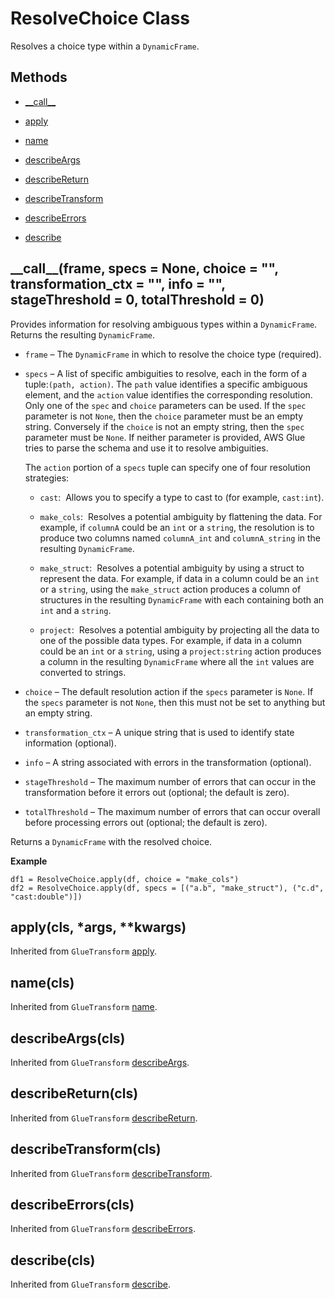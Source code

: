 # ResolveChoice Class<a name="aws-glue-api-crawler-pyspark-transforms-ResolveChoice"></a>

Resolves a choice type within a `DynamicFrame`\.

## Methods<a name="aws-glue-api-crawler-pyspark-transforms-ResolveChoice-_methods"></a>

+ [\_\_call\_\_](#aws-glue-api-crawler-pyspark-transforms-ResolveChoice-__call__)

+ [apply](#aws-glue-api-crawler-pyspark-transforms-ResolveChoice-apply)

+ [name](#aws-glue-api-crawler-pyspark-transforms-ResolveChoice-name)

+ [describeArgs](#aws-glue-api-crawler-pyspark-transforms-ResolveChoice-describeArgs)

+ [describeReturn](#aws-glue-api-crawler-pyspark-transforms-ResolveChoice-describeReturn)

+ [describeTransform](#aws-glue-api-crawler-pyspark-transforms-ResolveChoice-describeTransform)

+ [describeErrors](#aws-glue-api-crawler-pyspark-transforms-ResolveChoice-describeErrors)

+ [describe](#aws-glue-api-crawler-pyspark-transforms-ResolveChoice-describe)

## \_\_call\_\_\(frame, specs = None, choice = "", transformation\_ctx = "", info = "", stageThreshold = 0, totalThreshold = 0\)<a name="aws-glue-api-crawler-pyspark-transforms-ResolveChoice-__call__"></a>

Provides information for resolving ambiguous types within a `DynamicFrame`\. Returns the resulting `DynamicFrame`\.

+ `frame` – The `DynamicFrame` in which to resolve the choice type \(required\)\.

+ `specs` – A list of specific ambiguities to resolve, each in the form of a tuple:`(path, action)`\. The `path` value identifies a specific ambiguous element, and the `action` value identifies the corresponding resolution\. Only one of the `spec` and `choice` parameters can be used\. If the `spec` parameter is not `None`, then the `choice` parameter must be an empty string\. Conversely if the `choice` is not an empty string, then the `spec` parameter must be `None`\. If neither parameter is provided, AWS Glue tries to parse the schema and use it to resolve ambiguities\. 

  The `action` portion of a `specs` tuple can specify one of four resolution strategies:

  + `cast`:  Allows you to specify a type to cast to \(for example, `cast:int`\)\.

  + `make_cols`:  Resolves a potential ambiguity by flattening the data\. For example, if `columnA` could be an `int` or a `string`, the resolution is to produce two columns named `columnA_int` and `columnA_string` in the resulting `DynamicFrame`\.

  + `make_struct`:  Resolves a potential ambiguity by using a struct to represent the data\. For example, if data in a column could be an `int` or a `string`, using the `make_struct` action produces a column of structures in the resulting `DynamicFrame` with each containing both an `int` and a `string`\.

  + `project`:  Resolves a potential ambiguity by projecting all the data to one of the possible data types\. For example, if data in a column could be an `int` or a `string`, using a `project:string` action produces a column in the resulting `DynamicFrame` where all the `int` values are converted to strings\.

+ `choice` – The default resolution action if the `specs` parameter is `None`\. If the `specs` parameter is not `None`, then this must not be set to anything but an empty string\.

+ `transformation_ctx` – A unique string that is used to identify state information \(optional\)\.

+ `info` – A string associated with errors in the transformation \(optional\)\.

+ `stageThreshold` – The maximum number of errors that can occur in the transformation before it errors out \(optional; the default is zero\)\.

+ `totalThreshold` – The maximum number of errors that can occur overall before processing errors out \(optional; the default is zero\)\.

Returns a `DynamicFrame` with the resolved choice\.

**Example**  

```
df1 = ResolveChoice.apply(df, choice = "make_cols")
df2 = ResolveChoice.apply(df, specs = [("a.b", "make_struct"), ("c.d", "cast:double")])
```

## apply\(cls, \*args, \*\*kwargs\)<a name="aws-glue-api-crawler-pyspark-transforms-ResolveChoice-apply"></a>

Inherited from `GlueTransform` [apply](aws-glue-api-crawler-pyspark-transforms-GlueTransform.md#aws-glue-api-crawler-pyspark-transforms-GlueTransform-apply)\.

## name\(cls\)<a name="aws-glue-api-crawler-pyspark-transforms-ResolveChoice-name"></a>

Inherited from `GlueTransform` [name](aws-glue-api-crawler-pyspark-transforms-GlueTransform.md#aws-glue-api-crawler-pyspark-transforms-GlueTransform-name)\.

## describeArgs\(cls\)<a name="aws-glue-api-crawler-pyspark-transforms-ResolveChoice-describeArgs"></a>

Inherited from `GlueTransform` [describeArgs](aws-glue-api-crawler-pyspark-transforms-GlueTransform.md#aws-glue-api-crawler-pyspark-transforms-GlueTransform-describeArgs)\.

## describeReturn\(cls\)<a name="aws-glue-api-crawler-pyspark-transforms-ResolveChoice-describeReturn"></a>

Inherited from `GlueTransform` [describeReturn](aws-glue-api-crawler-pyspark-transforms-GlueTransform.md#aws-glue-api-crawler-pyspark-transforms-GlueTransform-describeReturn)\.

## describeTransform\(cls\)<a name="aws-glue-api-crawler-pyspark-transforms-ResolveChoice-describeTransform"></a>

Inherited from `GlueTransform` [describeTransform](aws-glue-api-crawler-pyspark-transforms-GlueTransform.md#aws-glue-api-crawler-pyspark-transforms-GlueTransform-describeTransform)\.

## describeErrors\(cls\)<a name="aws-glue-api-crawler-pyspark-transforms-ResolveChoice-describeErrors"></a>

Inherited from `GlueTransform` [describeErrors](aws-glue-api-crawler-pyspark-transforms-GlueTransform.md#aws-glue-api-crawler-pyspark-transforms-GlueTransform-describeErrors)\.

## describe\(cls\)<a name="aws-glue-api-crawler-pyspark-transforms-ResolveChoice-describe"></a>

Inherited from `GlueTransform` [describe](aws-glue-api-crawler-pyspark-transforms-GlueTransform.md#aws-glue-api-crawler-pyspark-transforms-GlueTransform-describe)\.